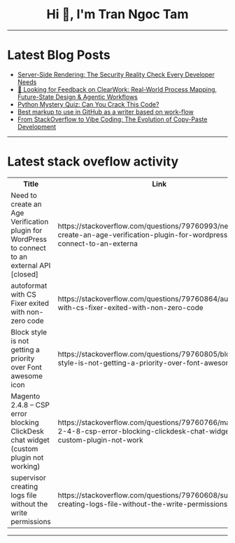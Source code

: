 <h1 align="center">Hi 👋, I'm Tran Ngoc Tam</h1>

---

# Latest Blog Posts 
<!-- BLOG-POST-LIST:START -->
- [Server-Side Rendering: The Security Reality Check Every Developer Needs](https://dev.to/marco_cheung_/server-side-rendering-the-security-reality-check-every-developer-needs-f13)
- [🚀 Looking for Feedback on ClearWork: Real-World Process Mapping, Future-State Design &amp; Agentic Workflows](https://dev.to/avery_brooks_9532c2ed2452/looking-for-feedback-on-clearwork-real-world-process-mapping-future-state-design-agentic-fc)
- [Python Mystery Quiz: Can You Crack This Code?](https://dev.to/aaron_rose_0787cc8b4775a0/python-mystery-quiz-can-you-crack-this-code-3o53)
- [Best markup to use in GitHub as a writer based on work-flow](https://dev.to/somadinag/best-markup-to-use-in-github-as-a-writer-based-on-work-flow-3ma)
- [From StackOverflow to Vibe Coding: The Evolution of Copy-Paste Development](https://dev.to/trackjs/from-stackoverflow-to-vibe-coding-the-evolution-of-copy-paste-development-4ngl)
<!-- BLOG-POST-LIST:END -->

---

# Latest stack oveflow activity
<table>
  <tr><th>Title</th><th>Link</th></tr>
  <!-- STACKOVERFLOW:START --><tr><td>Need to create an Age Verification plugin for WordPress to connect to an external API [closed]</td><td>https://stackoverflow.com/questions/79760993/need-to-create-an-age-verification-plugin-for-wordpress-to-connect-to-an-externa</td></tr><tr><td>autoformat with CS Fixer exited with non-zero code</td><td>https://stackoverflow.com/questions/79760864/autoformat-with-cs-fixer-exited-with-non-zero-code</td></tr><tr><td>Block style is not getting a priority over Font awesome icon</td><td>https://stackoverflow.com/questions/79760805/block-style-is-not-getting-a-priority-over-font-awesome-icon</td></tr><tr><td>Magento 2.4.8 – CSP error blocking ClickDesk chat widget &lpar;custom plugin not working&rpar;</td><td>https://stackoverflow.com/questions/79760766/magento-2-4-8-csp-error-blocking-clickdesk-chat-widget-custom-plugin-not-work</td></tr><tr><td>supervisor creating logs file without the write permissions</td><td>https://stackoverflow.com/questions/79760608/supervisor-creating-logs-file-without-the-write-permissions</td></tr><!-- STACKOVERFLOW:END -->
</table>

---


